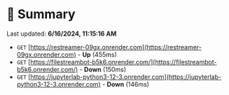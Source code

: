 # 📖 Summary
Last updated: **6/16/2024, 11:15:16 AM**

- `GET` [https://restreamer-09gx.onrender.com](https://restreamer-09gx.onrender.com) - **Up** (455ms)
- `GET` [https://filestreambot-b5k6.onrender.com/](https://filestreambot-b5k6.onrender.com/) - **Down** (150ms)
- `GET` [https://jupyterlab-python3-12-3.onrender.com](https://jupyterlab-python3-12-3.onrender.com) - **Down** (146ms)
